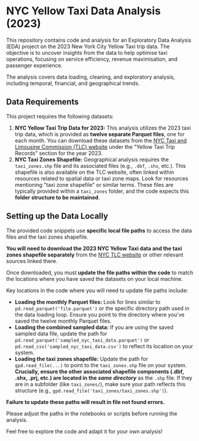 # NYC Yellow Taxi Data Analysis (2023)

This repository contains code and analysis for an Exploratory Data Analysis (EDA) project on the 2023 New York City Yellow Taxi trip data. The objective is to uncover insights from the data to help optimise taxi operations, focusing on service efficiency, revenue maximisation, and passenger experience.

The analysis covers data loading, cleaning, and exploratory analysis, including temporal, financial, and geographical trends.

## Data Requirements

This project requires the following datasets:

1.  **NYC Yellow Taxi Trip Data for 2023:** This analysis utilizes the 2023 taxi trip data, which is provided as **twelve separate Parquet files**, one for each month. You can download these datasets from the [NYC Taxi and Limousine Commission (TLC) website](https://www.nyc.gov/site/tlc/about/tlc-trip-record-data.page) under the "Yellow Taxi Trip Records" section for the year 2023.
2.  **NYC Taxi Zones Shapefile:** Geographical analysis requires the `taxi_zones.shp` file and its associated files (e.g., `.dbf`, `.shx`, etc.). This shapefile is also available on the TLC website, often linked within resources related to spatial data or taxi zone maps. Look for resources mentioning "taxi zone shapefile" or similar terms. These files are typically provided within a `taxi_zones` folder, and the code expects this **folder structure to be maintained**.

## Setting up the Data Locally

The provided code snippets use **specific local file paths** to access the data files and the taxi zones shapefile.

**You will need to download the 2023 NYC Yellow Taxi data and the taxi zones shapefile separately** from the [NYC TLC website](https://www.nyc.gov/site/tlc/about/tlc-trip-record-data.page) or other relevant sources linked there.

Once downloaded, you must **update the file paths within the code** to match the locations where you have saved the datasets on your local machine.

Key locations in the code where you will need to update file paths include:

* **Loading the monthly Parquet files:** Look for lines similar to `pd.read_parquet('file.parquet')` or the specific directory path used in the data loading loop. Ensure you point to the directory where you've saved the twelve monthly Parquet files.
* **Loading the combined sampled data:** If you are using the saved sampled data file, update the path for `pd.read_parquet('sampled_nyc_taxi_data.parquet')` or `pd.read_csv('sampled_nyc_taxi_data.csv')` to reflect its location on your system.
* **Loading the taxi zones shapefile:** Update the path for `gpd.read_file(...)` to point to the `taxi_zones.shp` file on your system. **Crucially, ensure the other associated shapefile components (.dbf, .shx, .prj, etc.) are located in the *same directory*** as the `.shp` file. If they are in a subfolder (like `taxi_zones/`), make sure your path reflects this structure (e.g., `gpd.read_file('taxi_zones/taxi_zones.shp')`).

**Failure to update these paths will result in file not found errors.**

Please adjust the paths in the notebooks or scripts before running the analysis.



Feel free to explore the code and adapt it for your own analysis!
